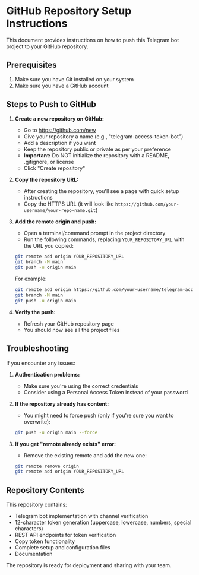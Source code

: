 # GitHub Repository Setup Instructions

This document provides instructions on how to push this Telegram bot project to your GitHub repository.

## Prerequisites

1. Make sure you have Git installed on your system
2. Make sure you have a GitHub account

## Steps to Push to GitHub

1. **Create a new repository on GitHub:**
   - Go to https://github.com/new
   - Give your repository a name (e.g., "telegram-access-token-bot")
   - Add a description if you want
   - Keep the repository public or private as per your preference
   - **Important:** Do NOT initialize the repository with a README, .gitignore, or license
   - Click "Create repository"

2. **Copy the repository URL:**
   - After creating the repository, you'll see a page with quick setup instructions
   - Copy the HTTPS URL (it will look like `https://github.com/your-username/your-repo-name.git`)

3. **Add the remote origin and push:**
   - Open a terminal/command prompt in the project directory
   - Run the following commands, replacing `YOUR_REPOSITORY_URL` with the URL you copied:
   
   ```bash
   git remote add origin YOUR_REPOSITORY_URL
   git branch -M main
   git push -u origin main
   ```

   For example:
   ```bash
   git remote add origin https://github.com/your-username/telegram-access-token-bot.git
   git branch -M main
   git push -u origin main
   ```

4. **Verify the push:**
   - Refresh your GitHub repository page
   - You should now see all the project files

## Troubleshooting

If you encounter any issues:

1. **Authentication problems:**
   - Make sure you're using the correct credentials
   - Consider using a Personal Access Token instead of your password

2. **If the repository already has content:**
   - You might need to force push (only if you're sure you want to overwrite):
   ```bash
   git push -u origin main --force
   ```

3. **If you get "remote already exists" error:**
   - Remove the existing remote and add the new one:
   ```bash
   git remote remove origin
   git remote add origin YOUR_REPOSITORY_URL
   ```

## Repository Contents

This repository contains:
- Telegram bot implementation with channel verification
- 12-character token generation (uppercase, lowercase, numbers, special characters)
- REST API endpoints for token verification
- Copy token functionality
- Complete setup and configuration files
- Documentation

The repository is ready for deployment and sharing with your team.